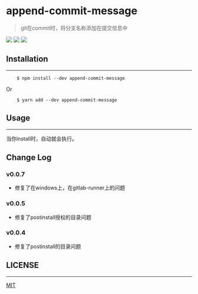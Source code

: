 # append-commit-message
> git在commit时，将分支名称添加在提交信息中

[![](https://img.shields.io/badge/version-v0.0.7-success)](https://github.com/SHEIN-WMS-FE/append-commit-message)
[![](https://img.shields.io/badge/keywords-git,commit,message-blue)]()
[![](https://img.shields.io/badge/license-MIT-success)]()


## Installation
----

        $ npm install --dev append-commit-message
Or
        
        $ yarn add --dev append-commit-message
        
## Usage
----

当你install时，自动就会执行。

## Change Log

### v0.0.7
*   修复了在windows上，在gitlab-runner上的问题

### v0.0.5
*   修复了postinstall授权的目录问题

### v0.0.4
*   修复了postinstall的目录问题

## LICENSE
----
[MIT](./LICENSE)
